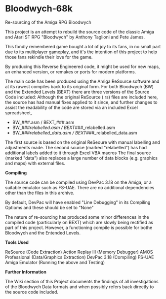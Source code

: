 # Bloodwych-68k
Re-sourcing of the Amiga RPG Bloodwych

This project is an attempt to rebuild the source code of the classic Amiga and Atari ST RPG "Bloodwych" by Anthony Taglioni and Pete James.

This fondly remembered game bought a lot of joy to its fans, in no small part due to its multiplayer gameplay, and it's the intention of this project to help those fans rekindle their love for the game.


By producing this Reverse Engineered code, it might be used for new maps, an enhanced version, or remakes or ports for modern platforms. 

The main code has been produced using the Amiga ReSource software and at its rawest compiles back to its original form. For both Bloodwych (BW) and the Extended Levels (BEXT) there are three versions of the Source Code included:
Although the original ReSource (.rs) files are included here, the source has had manual fixes applied to it since, and further changes to assist the readability of the code are stored via an included Excel spreadsheet, 

- BW_###.asm / BEXT_###.asm 
- BW_###_relabelled.asm / BEXT_###_relabelled.asm 
- BW_###_relabelled_data.asm / BEXT_###_relabelled_data.asm 

The first source is based on the original ReSeoure with manual labelling and adjustments made.
The second source (marked "relabelled") has had additional labels added to it through Excel VBA macros
The final source (marked "data") also replaces a large number of data blocks (e.g. graphics and maps) with external files. 


**Compiling**

The source code can be compiled using DevPac 3.18 on the Amiga, or a suitable emulator such as FS-UAE. There are no additional dependencies other than the files in this archive.

By default, DevPac will have enabled "Line Debugging" in its Compiling Optioms and these should be set to "None"

The nature of re-sourcing has produced some minor differences in the compiled code (particularly on BEXT) which are slowly being rectified as part of this project. However, a functioning compile is possible for bothe Bloodwych and the Entended Levels. 

 
**Tools Used**

ReSource (Code Extraction) 
Action Replay III (Memory Debugger)
AMOS Professional (Data/Graphics Extraction) 
DevPac 3.18 (Compiling)
FS-UAE Amiga Emulator (Running the above and Testing)

**Further Information**

The Wiki section of this Project documents the findings of all investigations of the Bloodwych Data formats and when possibly refers back directly to the source code included.
